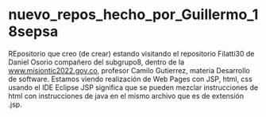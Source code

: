 # nuevo_repos_hecho_por_Guillermo_18sepsa
REpositorio que creo (de crear) estando visitando el repositorio Filatti30 de Daniel Osorio compañero del subgrupo8, dentro de la www.misiontic2022.gov.co, profesor Camilo Gutierrez, materia Desarrollo de software. Estamos viendo realización de Web Pages con JSP, html, css usando el IDE Eclipse JSP significa que se pueden mezclar instrucciones de html con instrucciones de java en el mismo archivo que es de extensión .jsp. 
